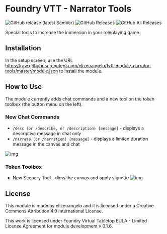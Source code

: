 # Foundry VTT - Narrator Tools
![GitHub release (latest SemVer)](https://img.shields.io/github/v/release/elizeuangelo/fvtt-module-narrator-tools) 
![GitHub Releases](https://img.shields.io/github/downloads/elizeuangelo/fvtt-module-narrator-tools/latest/total)
![GitHub All Releases](https://img.shields.io/github/downloads/elizeuangelo/fvtt-module-narrator-tools/total?label=downloads) 

Special tools to increase the immersion in your roleplaying game.

## Installation
In the setup screen, use the URL https://raw.githubusercontent.com/elizeuangelo/fvtt-module-narrator-tools/master/module.json to install the module.

## How to Use

The module currently adds chat commands and a new tool on the token toolbox (the button menu on the left).

### New Chat Commands

- `/desc (or /describe, or /description) [message]` - displays a descriptive message in chat only
- `/narrate (or /narration) [message]` - displays a limited duration message in the canvas and chat

![img](https://cdn.discordapp.com/attachments/542495303929036824/749702068310114304/narrator-tools.gif)

### Token Toolbox
- New Scenery Tool - dims the canvas and apply vignette
![img](https://cdn.discordapp.com/attachments/542495303929036824/750424196806475866/Example_narrator_tools.jpg)

## License
This module is made by elizeuangelo and it is licensed under a Creative Commons Attribution 4.0 International License.

This work is licensed under Foundry Virtual Tabletop EULA - Limited License Agreement for module development v 0.1.6.
